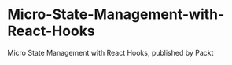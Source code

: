 # Micro-State-Management-with-React-Hooks
Micro State Management with React Hooks, published by Packt
